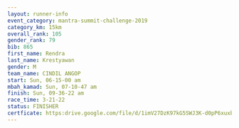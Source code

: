 ```yaml
---
layout: runner-info 
event_category: mantra-summit-challenge-2019 
category_km: 15km 
overall_rank: 105
gender_rank: 79
bib: 865
first_name: Rendra
last_name: Krestyawan
gender: M
team_name: CINDIL ANGOP
start: Sun, 06-15-00 am
mbah_kamad: Sun, 07-10-47 am
finish: Sun, 09-36-22 am
race_time: 3-21-22
status: FINISHER
certficate: https:drive.google.com/file/d/1imV27DzK97kG5SWJ3K-d0pP6xuxbhLQr/view?usp=sharing
---
```

